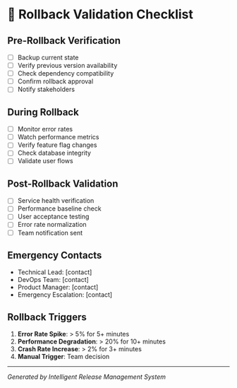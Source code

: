 # 🔄 Rollback Validation Checklist

## Pre-Rollback Verification
- [ ] Backup current state
- [ ] Verify previous version availability
- [ ] Check dependency compatibility
- [ ] Confirm rollback approval
- [ ] Notify stakeholders

## During Rollback
- [ ] Monitor error rates
- [ ] Watch performance metrics
- [ ] Verify feature flag changes
- [ ] Check database integrity
- [ ] Validate user flows

## Post-Rollback Validation
- [ ] Service health verification
- [ ] Performance baseline check
- [ ] User acceptance testing
- [ ] Error rate normalization
- [ ] Team notification sent

## Emergency Contacts
- Technical Lead: [contact]
- DevOps Team: [contact]
- Product Manager: [contact]
- Emergency Escalation: [contact]

## Rollback Triggers
1. **Error Rate Spike**: > 5% for 5+ minutes
2. **Performance Degradation**: > 20% for 10+ minutes  
3. **Crash Rate Increase**: > 2% for 3+ minutes
4. **Manual Trigger**: Team decision

---
*Generated by Intelligent Release Management System*
